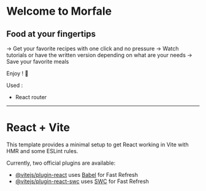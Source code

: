 # Welcome to Morfale
## Food at your fingertips
-> Get your favorite recipes with one click and no pressure
-> Watch tutorials or have the written version depending on what are your needs
-> Save your favorite meals

Enjoy ! 🥗

Used :
- React router
____
# React + Vite
This template provides a minimal setup to get React working in Vite with HMR and some ESLint rules.

Currently, two official plugins are available:

- [@vitejs/plugin-react](https://github.com/vitejs/vite-plugin-react/blob/main/packages/plugin-react/README.md) uses [Babel](https://babeljs.io/) for Fast Refresh
- [@vitejs/plugin-react-swc](https://github.com/vitejs/vite-plugin-react-swc) uses [SWC](https://swc.rs/) for Fast Refresh
